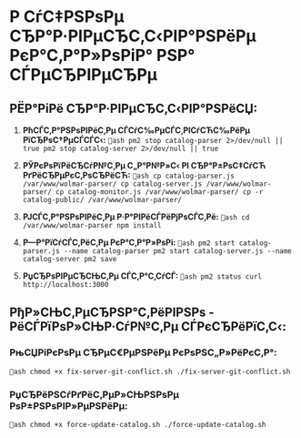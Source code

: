 ﻿# Р СѓС‡РЅРѕРµ СЂР°Р·РІРµСЂС‚С‹РІР°РЅРёРµ РєР°С‚Р°Р»РѕРіР° РЅР° СЃРµСЂРІРµСЂРµ

## РЁР°РіРё СЂР°Р·РІРµСЂС‚С‹РІР°РЅРёСЏ:

1. **РћСЃС‚Р°РЅРѕРІРёС‚Рµ СЃСѓС‰РµСЃС‚РІСѓСЋС‰РёРµ РїСЂРѕС†РµСЃСЃС‹:**
   `ash
   pm2 stop catalog-parser 2>/dev/null || true
   pm2 stop catalog-server 2>/dev/null || true
   `

2. **РЎРєРѕРїРёСЂСѓР№С‚Рµ С„Р°Р№Р»С‹ РІ СЂР°Р±РѕС‡СѓСЋ РґРёСЂРµРєС‚РѕСЂРёСЋ:**
   `ash
   cp catalog-parser.js /var/www/wolmar-parser/
   cp catalog-server.js /var/www/wolmar-parser/
   cp catalog-monitor.js /var/www/wolmar-parser/
   cp -r catalog-public/ /var/www/wolmar-parser/
   `

3. **РЈСЃС‚Р°РЅРѕРІРёС‚Рµ Р·Р°РІРёСЃРёРјРѕСЃС‚Рё:**
   `ash
   cd /var/www/wolmar-parser
   npm install
   `

4. **Р—Р°РїСѓСЃС‚РёС‚Рµ РєР°С‚Р°Р»РѕРі:**
   `ash
   pm2 start catalog-parser.js --name catalog-parser
   pm2 start catalog-server.js --name catalog-server
   pm2 save
   `

5. **РџСЂРѕРІРµСЂСЊС‚Рµ СЃС‚Р°С‚СѓСЃ:**
   `ash
   pm2 status
   curl http://localhost:3000
   `

## РђР»СЊС‚РµСЂРЅР°С‚РёРІРЅРѕ - РёСЃРїРѕР»СЊР·СѓР№С‚Рµ СЃРєСЂРёРїС‚С‹:

### РњСЏРіРєРѕРµ СЂРµС€РµРЅРёРµ РєРѕРЅС„Р»РёРєС‚Р°:
`ash
chmod +x fix-server-git-conflict.sh
./fix-server-git-conflict.sh
`

### РџСЂРёРЅСѓРґРёС‚РµР»СЊРЅРѕРµ РѕР±РЅРѕРІР»РµРЅРёРµ:
`ash
chmod +x force-update-catalog.sh
./force-update-catalog.sh
`
